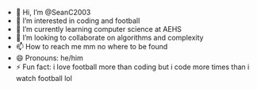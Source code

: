 - 👋 Hi, I’m @SeanC2003
- 👀 I’m interested in coding and football
- 🌱 I’m currently learning computer science at AEHS
- 💞️ I’m looking to collaborate on algorithms and complexity
- 📫 How to reach me mm no where to be found
- 😄 Pronouns: he/him
- ⚡ Fun fact: i love football more than coding but i code more times than i watch football lol

<!---
SeanC2003/SeanC2003 is a ✨ special ✨ repository because its `README.md` (this file) appears on your GitHub profile.
You can click the Preview link to take a look at your changes.
--->
